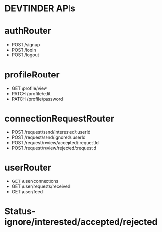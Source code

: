 # DEVTINDER APIs

# authRouter
- POST /signup 
- POST /login
- POST /logout

# profileRouter
- GET /profile/view 
- PATCH /profile/edit
- PATCH /profile/password

# connectionRequestRouter
- POST /request/send/interested/:userId
- POST /request/send/ignored/:userId
- POST /request/review/accepted/:requestId
- POST /request/review/rejected/:requestId

# userRouter
- GET  /user/connections
- GET /user/requests/received
- GET /user/feed


# Status- ignore/interested/accepted/rejected

